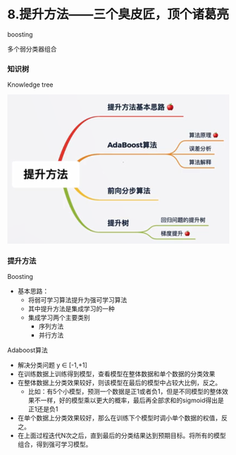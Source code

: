 # 8.提升方法——三个臭皮匠，顶个诸葛亮

boosting

多个弱分类器组合



### 知识树

Knowledge tree

![1620201500519](assets/1620201500519.png)



### 提升方法

Boosting

- 基本思路：
  - 将弱可学习算法提升为强可学习算法
  - 其中提升方法是集成学习的一种
  - 集成学习两个主要类别
    - 序列方法
    - 并行方法

Adaboost算法

- 解决分类问题 y ∈ [-1,+1]
- 在训练数据上训练得到模型，查看模型在整体数据和单个数据的分类效果
- 在整体数据上分类效果较好，则该模型在最后的模型中占较大比例，反之。
  - 比如：有5个小模型，预测一个数据是正1或者负1，但是不同模型的整体效果不一样，好的模型乘以更大的概率，最后再全部求和的sigmoid得出是正1还是负1
- 在单个数据上分类效果较好，那么在训练下个模型时调小单个数据的权值，反之。
- 在上面过程迭代N次之后，直到最后的分类结果达到预期目标。将所有的模型组合，得到强可学习模型。
